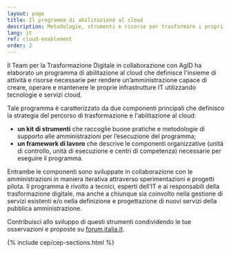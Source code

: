 ```yaml
---
layout: page
title: Il programma di abilitazione al cloud
description: Metodologie, strumenti e risorse per trasformare i propri servizi utilizzando le tecnologie cloud.
lang: it
ref: cloud-enablement
order: 2
---
```


Il Team per la Trasformazione Digitale in collaborazione con AgID ha elaborato un programma di
abilitazione al cloud che definisce l'insieme di attività e risorse necessarie
per rendere un’amministrazione capace di creare, operare e mantenere le proprie infrastrutture IT 
utilizzando tecnologie e servizi cloud.

Tale programma è caratterizzato da due componenti 
principali che definisco la strategia del percorso di trasformazione e l'abilitazione al cloud:

- **un kit di strumenti** che raccoglie  buone pratiche e metodologie di supporto alle
  amministrazioni per l’esecuzione del programma;
- **un framework di lavoro** che descrive le componenti organizzative (unità di
  controllo, unità di esecuzione e centri di competenza) necessarie per
  eseguire il programma.

Entrambe le componenti sono sviluppate in collaborazione con le 
amministrazioni in maniera iterativa attraverso sperimentazioni e progetti pilota.
Il programma è rivolto a tecnici, esperti dell’IT e ai
responsabili della trasformazione digitale, ma anche a chiunque sia coinvolto nella gestione di servizi esistenti e/o
nella definizione e progettazione di nuovi servizi della pubblica amministrazione.

Contribuisci allo sviluppo di questi strumenti condividendo le tue osservazioni e proposte su
[forum.italia.it](https://forum.italia.it/c/piano-triennale/data-center-e-cloud).


{% include cep/cep-sections.html %}

